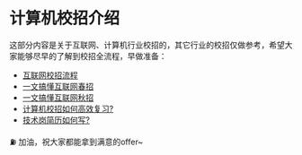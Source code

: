 # 计算机校招介绍

这部分内容是关于互联网、计算机行业校招的，其它行业的校招仅做参考，希望大家能够尽早的了解到校招全流程，早做准备：

* [互联网校招流程](/offer/campus_process.html)
* [一文搞懂互联网春招](/offer/chunzhao.html)
* [一文搞懂互联网秋招](/offer/qiuzhao.html)
* [计算机校招如何高效复习?](/offer/how_to_review.html)
* [技术岗简历如何写?](/offer/how_to_resume.html)


⛽ 加油，祝大家都能拿到满意的offer~


